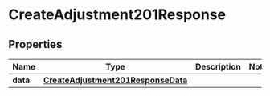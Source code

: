 

# CreateAdjustment201Response


## Properties

| Name | Type | Description | Notes |
|------------ | ------------- | ------------- | -------------|
|**data** | [**CreateAdjustment201ResponseData**](CreateAdjustment201ResponseData.md) |  |  |




